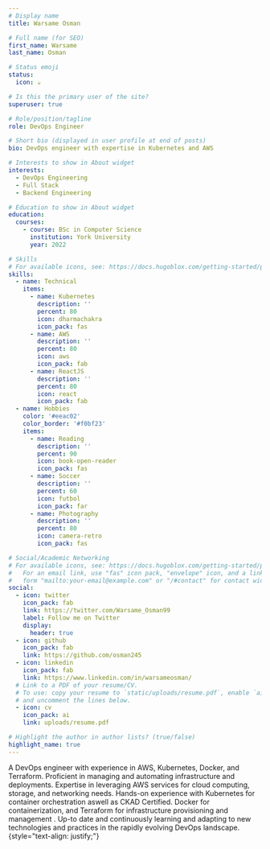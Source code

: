 ```yaml
---
# Display name
title: Warsame Osman

# Full name (for SEO)
first_name: Warsame
last_name: Osman

# Status emoji
status:
  icon: ☕️

# Is this the primary user of the site?
superuser: true

# Role/position/tagline
role: DevOps Engineer

# Short bio (displayed in user profile at end of posts)
bio: DevOps engineer with expertise in Kubernetes and AWS

# Interests to show in About widget
interests:
  - DevOps Engineering
  - Full Stack
  - Backend Engineering

# Education to show in About widget
education:
  courses:
    - course: BSc in Computer Science
      institution: York University
      year: 2022

# Skills
# For available icons, see: https://docs.hugoblox.com/getting-started/page-builder/#icons
skills:
  - name: Technical
    items:
      - name: Kubernetes
        description: ''
        percent: 80
        icon: dharmachakra
        icon_pack: fas
      - name: AWS
        description: ''
        percent: 80
        icon: aws
        icon_pack: fab
      - name: ReactJS
        description: ''
        percent: 80
        icon: react
        icon_pack: fab
  - name: Hobbies
    color: '#eeac02'
    color_border: '#f0bf23'
    items:
      - name: Reading
        description: ''
        percent: 90
        icon: book-open-reader
        icon_pack: fas
      - name: Soccer
        description: ''
        percent: 60
        icon: futbol
        icon_pack: far
      - name: Photography
        description: ''
        percent: 80
        icon: camera-retro
        icon_pack: fas

# Social/Academic Networking
# For available icons, see: https://docs.hugoblox.com/getting-started/page-builder/#icons
#   For an email link, use "fas" icon pack, "envelope" icon, and a link in the
#   form "mailto:your-email@example.com" or "/#contact" for contact widget.
social:
  - icon: twitter
    icon_pack: fab
    link: https://twitter.com/Warsame_Osman99
    label: Follow me on Twitter
    display:
      header: true
  - icon: github
    icon_pack: fab
    link: https://github.com/osman245
  - icon: linkedin
    icon_pack: fab
    link: https://www.linkedin.com/in/warsameosman/
  # Link to a PDF of your resume/CV.
  # To use: copy your resume to `static/uploads/resume.pdf`, enable `ai` icons in `params.yaml`,
  # and uncomment the lines below.
  - icon: cv
    icon_pack: ai
    link: uploads/resume.pdf

# Highlight the author in author lists? (true/false)
highlight_name: true
---
```


A DevOps engineer with experience in AWS, Kubernetes, Docker, and Terraform. Proficient in managing and
automating infrastructure and deployments. Expertise in leveraging AWS services for cloud computing, storage, and
networking needs. Hands-on experience with Kubernetes for container orchestration aswell as CKAD Certified. Docker
for containerization, and Terraform for infrastructure provisioning and management . Up-to date and continuously learning
and adapting to new technologies and practices in the rapidly evolving DevOps landscape.
{style="text-align: justify;"}
